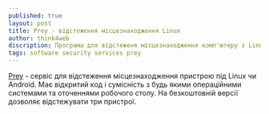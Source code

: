 ```yaml
---
published: true
layout: post
title: Prey - відстеження місцезнаходження Linux 
author: think4web
discription: Програма для відстеженя місцезнаходження комп'ютеру з Linux або смартфону з Android.
tags: software security services prey
---
```


[Prey](http://preyproject.com) - сервіс для відстеження місцезнаходження пристрою під Linux чи Android. Має відкритий код і сумісність з будь якими операційними системами та оточеннями робочого столу. На безкоштовній версії дозволяє відстежувати три пристрої.   

